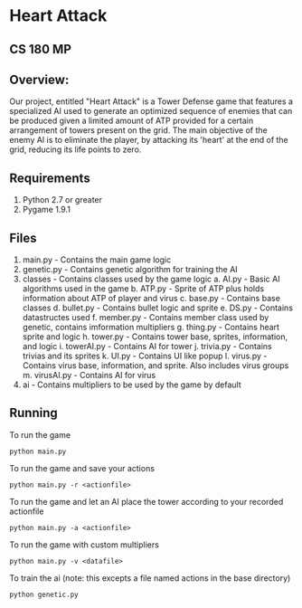 # Heart Attack
## CS 180 MP

## Overview:
Our project, entitled "Heart Attack" is a Tower Defense game that features a
specialized AI used to generate an optimized sequence of enemies that can be
produced given a limited amount of ATP provided for a certain arrangement of
towers present on the grid. The main objective of the enemy AI is to eliminate
the player, by attacking its 'heart' at the end of the grid, reducing its life points to zero.

## Requirements
1. Python 2.7 or greater
2. Pygame 1.9.1

## Files
1. main.py - Contains the main game logic
2. genetic.py - Contains genetic algorithm for training the AI
3. classes - Contains classes used by the game logic
a. AI.py - Basic AI algorithms used in the game
b. ATP.py - Sprite of ATP plus holds information about ATP of player and virus
c. base.py - Contains base classes
d. bullet.py - Contains bullet logic and sprite
e. DS.py	- Contains datastructes used
f. member.py - Contains member class used by genetic, contains imformation
	multipliers
g. thing.py		- Contains heart sprite and logic
h. tower.py 	- Contains tower base, sprites, information, and logic
i. towerAI.py		- Contains AI for tower
j. trivia.py	- Contains trivias and its sprites
k. UI.py 	- Contains UI like popup
l. virus.py	- Contains virus base, information, and sprite. Also includes virus groups
m. virusAI.py - Contains AI for virus
4. ai - Contains multipliers to be used by the game by default

## Running
To run the game
```
python main.py
```

To run the game and save your actions
```
python main.py -r <actionfile>
```

To run the game and let an AI place the tower according to your recorded actionfile
```
python main.py -a <actionfile>
```

To run the game with custom multipliers
```
python main.py -v <datafile>
```

To train the ai (note: this excepts a file named actions in the base directory)
```
python genetic.py
```